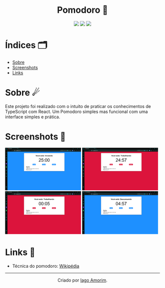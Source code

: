 <h1 align="center"> Pomodoro 🍅</h1>
<div align="center">
  <img src="https://img.shields.io/badge/TypeScript-007ACC?style=for-the-badge&logo=typescript&logoColor=white"/>
  <img src="https://img.shields.io/badge/React-20232A?style=for-the-badge&logo=react&logoColor=61DAFB"/>
  <img src="https://img.shields.io/badge/CSS3-1572B6?style=for-the-badge&logo=css3&logoColor=white"/>

</div>


# Índices 🗂
* [Sobre](#sobre-)
* [Screenshots](#screenshots-)
* [Links](#links-)

# Sobre ☄
Este projeto foi realizado com o intuito de praticar os conhecimentos de TypeScript com React. Um Pomodoro simples mas funcional com uma interface simples e prática.

# Screenshots 📸
<div display="inline">
    <img src="./public/screenshots/img01.png" width="49%">
    <img src="./public/screenshots/img02.png"  width="49%">
    <img src="./public/screenshots/img03.png"  width="49%">
    <img src="./public/screenshots/img04.png"  width="49%">
</div>

# Links 🔗

* Técnica do pomodoro: [Wikipédia](https://pt.wikipedia.org/wiki/Técnica_pomodoro)
<hr>
<div align="center">

Criado por [Iago Amorim](https://github.com/danonep2).

</div>